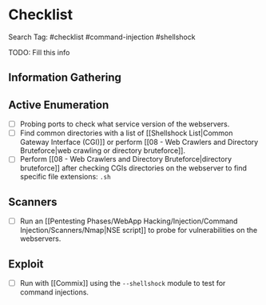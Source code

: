 # Checklist

Search Tag: #checklist #command-injection #shellshock 

TODO: Fill this info

## Information Gathering

## Active Enumeration

- [ ] Probing ports to check what service version of the webservers.
- [ ] Find common directories with a list of [[Shellshock List|Common Gateway Interface (CGI)]] or perform [[08 - Web Crawlers and Directory Bruteforce|web crawling or directory bruteforce]].
- [ ] Perform [[08 - Web Crawlers and Directory Bruteforce|directory bruteforce]] after checking CGIs directories on the webserver to find specific file extensions: `.sh`

## Scanners

- [ ] Run an [[Pentesting Phases/WebApp Hacking/Injection/Command Injection/Scanners/Nmap|NSE script]] to probe for vulnerabilities on the webservers.

## Exploit

- [ ] Run with [[Commix]] using the `--shellshock` module to test for command injections.
